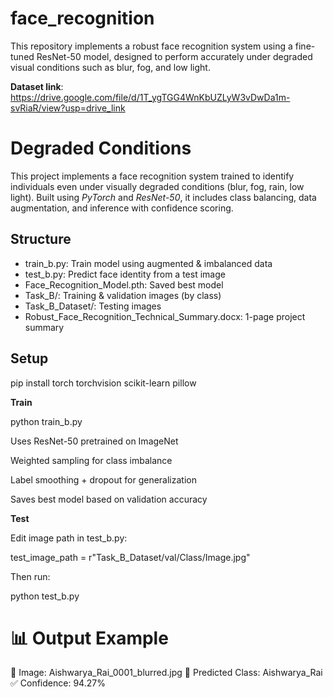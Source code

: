 # face_recognition
This repository implements a robust face recognition system using a fine-tuned ResNet-50 model, designed to perform accurately under degraded visual conditions such as blur, fog, and low light.

**Dataset link**: https://drive.google.com/file/d/1T_ygTGG4WnKbUZLyW3vDwDa1m-svRiaR/view?usp=drive_link 

# Degraded Conditions
This project implements a face recognition system trained to identify individuals even under visually degraded conditions (blur, fog, rain, low light). Built using *PyTorch* and *ResNet-50*, it includes class balancing, data augmentation, and inference with confidence scoring.

## Structure
- train_b.py: Train model using augmented & imbalanced data
- test_b.py: Predict face identity from a test image
- Face_Recognition_Model.pth: Saved best model
- Task_B/: Training & validation images (by class)
- Task_B_Dataset/: Testing images
- Robust_Face_Recognition_Technical_Summary.docx: 1-page project summary

## Setup
pip install torch torchvision scikit-learn pillow

**Train**

python train_b.py

Uses ResNet-50 pretrained on ImageNet

Weighted sampling for class imbalance

Label smoothing + dropout for generalization

Saves best model based on validation accuracy

**Test**

Edit image path in test_b.py:

test_image_path = r"Task_B_Dataset/val/Class/Image.jpg"

Then run:

python test_b.py

# 📊 Output Example

📸 Image: Aishwarya_Rai_0001_blurred.jpg
🧠 Predicted Class: Aishwarya_Rai
✅ Confidence: 94.27%
